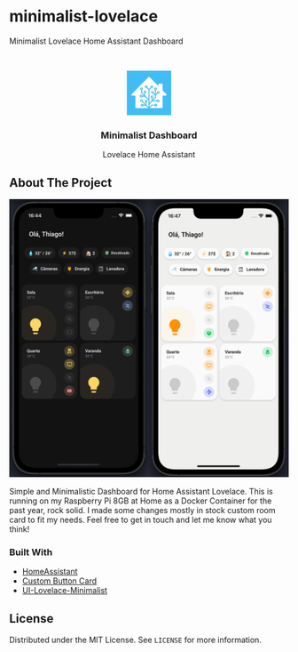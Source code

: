 # minimalist-lovelace
Minimalist Lovelace Home Assistant Dashboard


<!-- PROJECT LOGO -->
<br />
<p align="center">
  <a href="https://github.com/thiagobucca/bucalarm-iot">
    <img src="images/logo.png" alt="Logo" width="80" height="80">
  </a>

  <h3 align="center">Minimalist Dashboard</h3>

  <p align="center">
    Lovelace Home Assistant
    <br />
  </p>
</p>


<!-- ABOUT THE PROJECT -->
## About The Project

[![Product Name Screen Shot][product-screenshot]](https://github.com/thiagobucca/minimalist-lovelace)

Simple and Minimalistic Dashboard for Home Assistant Lovelace. This is running on my Raspberry Pi 8GB at Home as a Docker Container for
the past year, rock solid. I made some changes mostly in stock custom room card to fit my needs. Feel free to get in touch and let me know
what you think!



### Built With

* [HomeAssistant](https://www.home-assistant.io/)
* [Custom Button Card](https://github.com/custom-cards/button-card)
* [UI-Lovelace-Minimalist](https://github.com/UI-Lovelace-Minimalist/UI)



<!-- LICENSE -->
## License

Distributed under the MIT License. See `LICENSE` for more information.

<!-- MARKDOWN LINKS & IMAGES -->
[product-screenshot]: images/screenshots.png